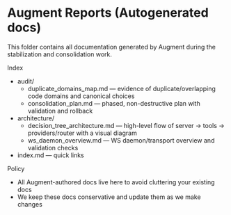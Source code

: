 # Augment Reports (Autogenerated docs)

This folder contains all documentation generated by Augment during the stabilization and consolidation work.

Index
- audit/
  - duplicate_domains_map.md — evidence of duplicate/overlapping code domains and canonical choices
  - consolidation_plan.md — phased, non-destructive plan with validation and rollback
- architecture/
  - decision_tree_architecture.md — high-level flow of server → tools → providers/router with a visual diagram
  - ws_daemon_overview.md — WS daemon/transport overview and validation checks
- index.md — quick links

Policy
- All Augment-authored docs live here to avoid cluttering your existing docs
- We keep these docs conservative and update them as we make changes

